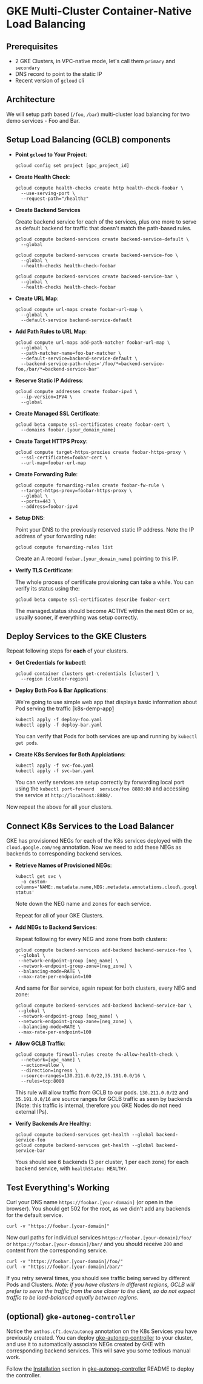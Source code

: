 # GKE Multi-Cluster Container-Native Load Balancing

## Prerequisites

- 2 GKE Clusters, in VPC-native mode, let's call them `primary` and `secondary`
- DNS record to point to the static IP
- Recent version of `gcloud` cli

## Architecture

We will setup path based (`/foo`, `/bar`) multi-cluster load balancing for two demo services - Foo and Bar.

## Setup Load Balancing (GCLB) components

- **Point `gcloud` to Your Project**:
  ```
  gcloud config set project [gpc_project_id]
  ```

- **Create Health Check**:
  ```
  gcloud compute health-checks create http health-check-foobar \
    --use-serving-port \
    --request-path="/healthz"
  ```

- **Create Backend Services**
  
  Create backend service for each of the services, plus one more to serve as default backend for traffic that doesn't match the path-based rules.
  
  ```
  gcloud compute backend-services create backend-service-default \
    --global

  gcloud compute backend-services create backend-service-foo \
    --global \
    --health-checks health-check-foobar

  gcloud compute backend-services create backend-service-bar \
    --global \
    --health-checks health-check-foobar
  ```

- **Create URL Map**:
  ```
  gcloud compute url-maps create foobar-url-map \
    --global \
    --default-service backend-service-default
  ```

- **Add Path Rules to URL Map**:
  ```
  gcloud compute url-maps add-path-matcher foobar-url-map \
    --global \
    --path-matcher-name=foo-bar-matcher \
    --default-service=backend-service-default \
    --backend-service-path-rules='/foo/*=backend-service-foo,/bar/*=backend-service-bar'
  ```

- **Reserve Static IP Address**:
  ```
  gcloud compute addresses create foobar-ipv4 \
    --ip-version=IPV4 \
    --global
  ```

- **Create Managed SSL Certificate**:
  ```
  gcloud beta compute ssl-certificates create foobar-cert \ 
    --domains foobar.[your_domain_name]
  ```

- **Create Target HTTPS Proxy**:
  ```
  gcloud compute target-https-proxies create foobar-https-proxy \
    --ssl-certificates=foobar-cert \
    --url-map=foobar-url-map
  ```

- **Create Forwarding Rule**:
  ```
  gcloud compute forwarding-rules create foobar-fw-rule \
    --target-https-proxy=foobar-https-proxy \
    --global \
    --ports=443 \
    --address=foobar-ipv4
  ```

- **Setup DNS**:

  Point your DNS to the previously reserved static IP address. 
  Note the IP address of your forwarding rule:
  ```
  gcloud compute forwarding-rules list
  ```
  Create an A record `foobar.[your_domain_name]` pointing to this IP.

- **Verify TLS Certificate**:

  The whole process of certificate provisioning can take a while. You can verify its status using the:
  ```
  gcloud beta compute ssl-certificates describe foobar-cert
  ```
  The managed.status should become ACTIVE within the next 60m or so, usually sooner, if everything was setup correctly.

## Deploy Services to the GKE Clusters

  Repeat following steps for **each** of your clusters.

- **Get Credentials for kubectl**:
  ```
  gcloud container clusters get-credentials [cluster] \
    --region [cluster-region]
  ```

- **Deploy Both Foo & Bar Applications**:

  We're going to use simple web app that displays basic information about Pod serving the traffic [k8s-demp-app[1]

  [1]: https://github.com/stepanstipl/k8s-demo-app

  ```
  kubectl apply -f deploy-foo.yaml
  kubectl apply -f deploy-bar.yaml
  ```
  You can verify that Pods for both services are up and running by `kubectl get pods`.

- **Create K8s Services for Both Applciations**:
  ```
  kubectl apply -f svc-foo.yaml
  kubectl apply -f svc-bar.yaml
  ```
  You can verify services are setup correctly by forwarding local port using the `kubectl port-forward  service/foo 8888:80` and accessing the service at `http://localhost:8888/`.

Now repeat the above for all your clusters.

## Connect K8s Services to the Load Balancer

GKE has provisioned NEGs for each of the K8s services deployed with the `cloud.google.com/neg` annotation. Now we need to add these NEGs as backends to corresponding backend services.

- **Retrieve Names of Provisioned NEGs**:
  ```
  kubectl get svc \
    -o custom-columns='NAME:.metadata.name,NEG:.metadata.annotations.cloud\.google\.com/neg-status'
  ```
  Note down the NEG name and zones for each service.

  Repeat for all of your GKE Clusters.

- **Add NEGs to Backend Services**:

  Repeat following for every NEG and zone from both clusters:
  ```
  gcloud compute backend-services add-backend backend-service-foo \
   --global \
   --network-endpoint-group [neg_name] \
   --network-endpoint-group-zone=[neg_zone] \
   --balancing-mode=RATE \
   --max-rate-per-endpoint=100
  ```

  And same for Bar service, again repeat for both clusters, every NEG and zone:
  ```
  gcloud compute backend-services add-backend backend-service-bar \
   --global \
   --network-endpoint-group [neg_name] \
   --network-endpoint-group-zone=[neg_zone] \
   --balancing-mode=RATE \
   --max-rate-per-endpoint=100
  ```
 
- **Allow GCLB Traffic**:
  ```
  gcloud compute firewall-rules create fw-allow-health-check \
    --network=[vpc_name] \
    --action=allow \
    --direction=ingress \
    --source-ranges=130.211.0.0/22,35.191.0.0/16 \
    --rules=tcp:8080
  ```
  This rule will allow traffic from GCLB to our pods. `130.211.0.0/22` and `35.191.0.0/16` are source ranges for GCLB traffic as seen by backends (Note: this traffic is internal, therefore you GKE Nodes do not need external IPs).

- **Verify Backends Are Healthy**:
  ```
  gcloud compute backend-services get-health --global backend-service-foo
  gcloud compute backend-services get-health --global backend-service-bar
  ```
  Yous should see 6 backends (3 per cluster, 1 per each zone) for each backend service, with `healthState: HEALTHY`.

## Test Everything's Working

Curl your DNS name `https://foobar.[your-domain]` (or open in the browser). You should get 502 for the root, as we didn't add any backends for the default service.
```
curl -v "https://foobar.[your-domain]"
```

Now curl paths for individual services `https://foobar.[your-domain]/foo/` or `https://foobar.[your-domain]/bar/` and you should receive `200` and content from the corresponding service.

```
curl -v "https://foobar.[your-domain]/foo/"
curl -v "https://foobar.[your-domain]/bar/"
```

If you retry several times, you should see traffic being served by different Pods and Clusters. *Note: if you have clusters in different regions, GCLB will prefer to serve the traffic from the one closer to the client, so do not expect traffic to be load-balanced equally between regions.*

## (optional) `gke-autoneg-controller`

Notice the `anthos.cft.dev/autoneg` annotation on the K8s Services you have previously created. You can deploy [gke-autoneg-controller][1] to your cluster, and use it to automatically associate NEGs created by GKE with corresponding backend services. This will save you some tedious manual work.

Follow the [Installation][2] section in [gke-autoneg-controller][1] README to deploy the controller. 

[1]: https://github.com/GoogleCloudPlatform/gke-autoneg-controller
[2]: https://github.com/GoogleCloudPlatform/gke-autoneg-controller#installation
